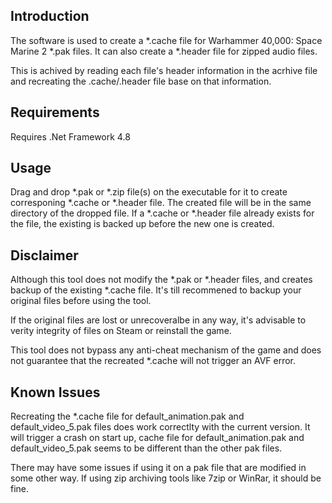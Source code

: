 ﻿Introduction
------------
The software is used to create a *.cache file for Warhammer 40,000: Space Marine 2 *.pak files.
It can also create a *.header file for zipped audio files.

This is achived by reading each file's header information in the acrhive file and recreating the .cache/.header file base on that information.

Requirements
------------
Requires .Net Framework 4.8

Usage
-----
Drag and drop *.pak or *.zip file(s) on the executable for it to create corresponing *.cache or *.header file.
The created file will be in the same directory of the dropped file. 
If a *.cache or *.header file already exists for the file, the existing is backed up before the new one is created. 

Disclaimer
----------
Although this tool does not modify the *.pak or *.header files, and creates backup of the existing *.cache file.
It's till recommened to backup your original files before using the tool.

If the original files are lost or unrecoveralbe in any way, it's advisable to verity integrity of files on Steam or reinstall the game.

This tool does not bypass any anti-cheat mechanism of the game and does not guarantee that the recreated *.cache
will not trigger an AVF error.

Known Issues
------------
Recreating the *.cache file for default_animation.pak and default_video_5.pak files does work correctlty with the current version. 
It will trigger a crash on start up, cache file for default_animation.pak and default_video_5.pak seems to be different than the other pak files.

There may have some issues if using it on a pak file that are modified in some other way. 
If using zip archiving tools like 7zip or WinRar, it should be fine.
